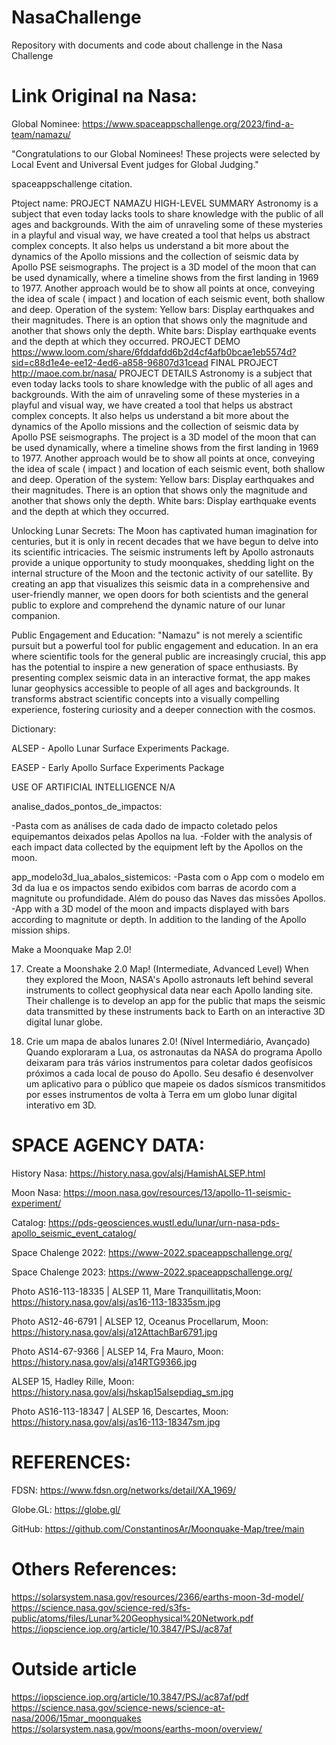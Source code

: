 
# NasaChallenge
Repository with documents and code about challenge in the Nasa Challenge

# Link Original na Nasa:

Global Nominee: 
https://www.spaceappschallenge.org/2023/find-a-team/namazu/


"Congratulations to our Global Nominees! These projects were selected by Local Event and Universal Event judges for Global Judging."

spaceappschallenge citation.




Ptoject name: PROJECT NAMAZU
HIGH-LEVEL SUMMARY
Astronomy is a subject that even today lacks tools to share knowledge with the public of all ages and backgrounds. With the aim of unraveling some of these mysteries in a playful and visual way, we have created a tool that helps us abstract complex concepts. It also helps us understand a bit more about the dynamics of the Apollo missions and the collection of seismic data by Apollo PSE seismographs. The project is a 3D model of the moon that can be used dynamically, where a timeline shows from the first landing in 1969 to 1977. Another approach would be to show all points at once, conveying the idea of scale ( impact ) and location of each seismic event, both shallow and deep. Operation of the system: Yellow bars: Display earthquakes and their magnitudes. There is an option that shows only the magnitude and another that shows only the depth. White bars: Display earthquake events and the depth at which they occurred.
PROJECT DEMO
https://www.loom.com/share/6fddafdd6b2d4cf4afb0bcae1eb5574d?sid=c88d1e4e-ee12-4ed6-a858-96807d31cead
FINAL PROJECT
http://maoe.com.br/nasa/
PROJECT DETAILS
Astronomy is a subject that even today lacks tools to share knowledge with the public of all ages and backgrounds. With the aim of unraveling some of these mysteries in a playful and visual way, we have created a tool that helps us abstract complex concepts. It also helps us understand a bit more about the dynamics of the Apollo missions and the collection of seismic data by Apollo PSE seismographs. The project is a 3D model of the moon that can be used dynamically, where a timeline shows from the first landing in 1969 to 1977. Another approach would be to show all points at once, conveying the idea of scale ( impact ) and location of each seismic event, both shallow and deep. Operation of the system: Yellow bars: Display earthquakes and their magnitudes. There is an option that shows only the magnitude and another that shows only the depth. White bars: Display earthquake events and the depth at which they occurred.

Unlocking Lunar Secrets: The Moon has captivated human imagination for centuries, but it is only in recent decades that we have begun to delve into its scientific intricacies. The seismic instruments left by Apollo astronauts provide a unique opportunity to study moonquakes, shedding light on the internal structure of the Moon and the tectonic activity of our satellite. By creating an app that visualizes this seismic data in a comprehensive and user-friendly manner, we open doors for both scientists and the general public to explore and comprehend the dynamic nature of our lunar companion.

Public Engagement and Education: "Namazu" is not merely a scientific pursuit but a powerful tool for public engagement and education. In an era where scientific tools for the general public are increasingly crucial, this app has the potential to inspire a new generation of space enthusiasts. By presenting complex seismic data in an interactive format, the app makes lunar geophysics accessible to people of all ages and backgrounds. It transforms abstract scientific concepts into a visually compelling experience, fostering curiosity and a deeper connection with the cosmos. 

Dictionary:

ALSEP - Apollo Lunar Surface Experiments Package.

EASEP - Early Apollo Surface Experiments Package

USE OF ARTIFICIAL INTELLIGENCE
N/A





analise_dados_pontos_de_impactos: 

-Pasta com as análises de cada dado de impacto coletado pelos equipemantos deixados pelas Apollos na lua.
-Folder with the analysis of each impact data collected by the equipment left by the Apollos on the moon.


app_modelo3d_lua_abalos_sistemicos: 
-Pasta com o App com o modelo em 3d da lua e os impactos sendo exibidos com barras de acordo com a magnitute ou profundidade. Além do pouso das Naves das missões Apollos.
-App with a 3D model of the moon and impacts displayed with bars according to magnitute or depth. In addition to the landing of the Apollo mission ships.


Make a Moonquake Map 2.0!

17. Create a Moonshake 2.0 Map! (Intermediate, Advanced Level)
When they explored the Moon, NASA's Apollo astronauts left behind several instruments to collect geophysical data near each Apollo landing site. Their challenge is to develop an app for the public that maps the seismic data transmitted by these instruments back to Earth on an interactive 3D digital lunar globe.


17. Crie um mapa de abalos lunares 2.0! (Nível Intermediário, Avançado)
Quando exploraram a Lua, os astronautas da NASA do programa Apollo deixaram para trás vários instrumentos para coletar dados geofísicos próximos a cada local de pouso do Apollo. Seu desafio é desenvolver um aplicativo para o público que mapeie os dados sísmicos transmitidos por esses instrumentos de volta à Terra em um globo lunar digital interativo em 3D.



# SPACE AGENCY DATA:

History Nasa:
https://history.nasa.gov/alsj/HamishALSEP.html

Moon Nasa:
https://moon.nasa.gov/resources/13/apollo-11-seismic-experiment/

Catalog:
https://pds-geosciences.wustl.edu/lunar/urn-nasa-pds-apollo_seismic_event_catalog/

Space Chalenge 2022:
https://www-2022.spaceappschallenge.org/


Space Chalenge 2023:
https://www-2022.spaceappschallenge.org/

Photo AS16-113-18335 | ALSEP 11, Mare Tranquillitatis,Moon:
https://history.nasa.gov/alsj/as16-113-18335sm.jpg

Photo AS12-46-6791 | ALSEP 12, Oceanus Procellarum, Moon:
https://history.nasa.gov/alsj/a12AttachBar6791.jpg

Photo AS14-67-9366 | ALSEP 14, Fra Mauro, Moon:
https://history.nasa.gov/alsj/a14RTG9366.jpg

ALSEP 15, Hadley Rille, Moon:
https://history.nasa.gov/alsj/hskap15alsepdiag_sm.jpg

Photo AS16-113-18347 | ALSEP 16, Descartes, Moon:
https://history.nasa.gov/alsj/as16-113-18347sm.jpg




# REFERENCES:

FDSN:
https://www.fdsn.org/networks/detail/XA_1969/

Globe.GL:
https://globe.gl/

GitHub:
https://github.com/ConstantinosAr/Moonquake-Map/tree/main



# Others References:
https://solarsystem.nasa.gov/resources/2366/earths-moon-3d-model/
https://science.nasa.gov/science-red/s3fs-public/atoms/files/Lunar%20Geophysical%20Network.pdf
https://iopscience.iop.org/article/10.3847/PSJ/ac87af

# Outside article
https://iopscience.iop.org/article/10.3847/PSJ/ac87af/pdf
https://science.nasa.gov/science-news/science-at-nasa/2006/15mar_moonquakes
https://solarsystem.nasa.gov/moons/earths-moon/overview/

